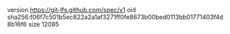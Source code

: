 version https://git-lfs.github.com/spec/v1
oid sha256:f06f7c501b5ec822a2a1af3271ff0fe8673b00bed0113bb01771403f4d8b16f6
size 12085
